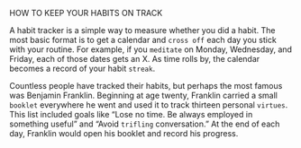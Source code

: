 HOW TO KEEP YOUR HABITS ON TRACK

A habit tracker is a simple way to measure whether you did a habit.
The most basic format is to get a calendar and `cross off` each day you
stick with your routine. For example, if you `meditate` on Monday,
Wednesday, and Friday, each of those dates gets an X. As time rolls by,
the calendar becomes a record of your habit `streak`.

Countless people have tracked their habits, but perhaps the most
famous was Benjamin Franklin. Beginning at age twenty, Franklin
carried a small `booklet` everywhere he went and used it to track
thirteen personal `virtues`. This list included goals like “Lose no time.
Be always employed in something useful” and “Avoid `trifling`
conversation.” At the end of each day, Franklin would open his booklet
and record his progress.